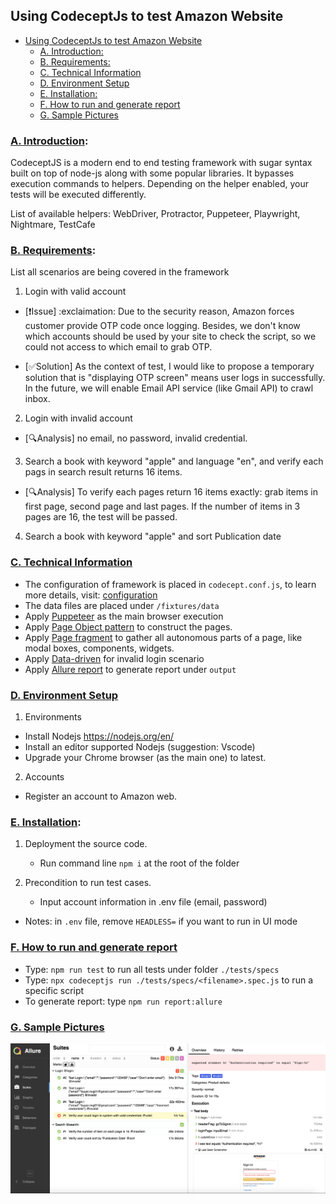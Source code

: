 ## Using CodeceptJs to test Amazon Website

- [Using CodeceptJs to test Amazon Website](#using-codeceptjs-to-test-amazon-website)
  - [A. Introduction:](#a-introduction)
  - [B. Requirements:](#b-requirements)
  - [C. Technical Information](#c-technical-information)
  - [D. Environment Setup](#d-environment-setup)
  - [E. Installation:](#e-installation)
  - [F. How to run and generate report](#f-how-to-run-and-generate-report)
  - [G. Sample Pictures](#g-sample-pictures)


### [A. Introduction](#a-introduction): 
CodeceptJS is a modern end to end testing framework with sugar syntax built on top of node-js along with some popular libraries. It bypasses execution commands to helpers. Depending on the helper enabled, your tests will be executed differently.

List of available helpers: WebDriver, Protractor, Puppeteer, Playwright, Nightmare, TestCafe

### [B. Requirements](#b-requirements):

List all scenarios are being covered in the framework

1. Login with valid account

- [:exclamation:Issue] :exclaimation: Due to the security reason, Amazon forces customer provide OTP code once logging. Besides, we don't know which accounts should be used by your site to check the script, so we could not access to which email to grab OTP. 

- [:white_check_mark:Solution] As the context of test, I would like to propose a temporary solution that is "displaying OTP screen" means user logs in successfully. In the future, we will enable Email API service (like Gmail API) to crawl inbox.
  
2. Login with invalid account

- [:mag:Analysis] no email, no password, invalid credential.
  
3. Search a book with keyword "apple" and language "en", and verify each pags in search result returns 16 items.

- [:mag:Analysis] To verify each pages return 16 items exactly: grab items in first page, second page and last pages. If the number of items in 3 pages are 16, the test will be passed.


4. Search a book with keyword "apple" and sort Publication date


### [C. Technical Information](#c-technical-information)
- The configuration of framework is placed in `codecept.conf.js`, to learn more details, visit: [configuration](https://codecept.io/configuration/)
- The data files are placed under `/fixtures/data`
- Apply [Puppeteer](https://codecept.io/helpers/Puppeteer/#puppeteer) as the main browser execution
- Apply [Page Object pattern](https://codecept.io/pageobjects/#pageobject) to construct the pages.
- Apply [Page fragment](https://codecept.io/pageobjects/#page-fragments) to gather all autonomous parts of a page, like modal boxes, components, widgets.
- Apply [Data-driven](https://codecept.io/advanced/#data-driven-tests) for invalid login scenario
- Apply [Allure report](https://codecept.io/reports/#allure) to generate report under `output`
  

### [D. Environment Setup](#d-setup)

1. Environments

- Install Nodejs https://nodejs.org/en/
- Install an editor supported Nodejs (suggestion: Vscode)
- Upgrade your Chrome browser (as the main one) to latest.

2. Accounts

- Register an account to Amazon web.


### [E. Installation](#e-installation):

1. Deployment the source code.
   - Run command line `npm i` at the root of the folder

2. Precondition to run test cases.
   - Input account information in .env file (email, password)

* Notes: in `.env` file, remove `HEADLESS=` if you want to run in UI mode

### [F. How to run and generate report](#f-how-to-run-and-generate-report)
- Type:  `npm run test` to run all tests under folder `./tests/specs`
- Type:  `npx codeceptjs run ./tests/specs/<filename>.spec.js` to run a specific script
- To generate report: type `npm run report:allure`

### [G. Sample Pictures](#g-sample-pictures)
![Allure](Assets/allure.png)


